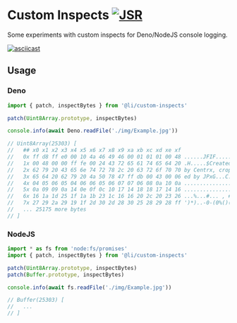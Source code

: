 # Custom Inspects [![JSR](https://jsr.io/badges/@li/custom-inspects)](https://jsr.io/@li/custom-inspects)

Some experiments with custom inspects for Deno/NodeJS console logging.

<!-- custom thumbnail - see https://github.com/asciinema/asciinema/issues/646 -->
[![asciicast](https://asciinema-svg.deno.dev/https://asciinema.org/a/673372.svg)](https://asciinema.org/a/673372)

## Usage

### Deno

```ts
import { patch, inspectBytes } from '@li/custom-inspects'

patch(Uint8Array.prototype, inspectBytes)

console.info(await Deno.readFile('./img/Example.jpg'))

// Uint8Array(25303) [
//   ## x0 x1 x2 x3 x4 x5 x6 x7 x8 x9 xa xb xc xd xe xf
//   0x ff d8 ff e0 00 10 4a 46 49 46 00 01 01 01 00 48 ......JFIF.....H
//   1x 00 48 00 00 ff fe 00 24 43 72 65 61 74 65 64 20 .H.....$Created
//   2x 62 79 20 43 65 6e 74 72 78 2c 20 63 72 6f 70 70 by Centrx, cropp
//   3x 65 64 20 62 79 20 4a 50 78 47 ff db 00 43 00 06 ed by JPxG...C..
//   4x 04 05 06 05 04 06 06 05 06 07 07 06 08 0a 10 0a ................
//   5x 0a 09 09 0a 14 0e 0f 0c 10 17 14 18 18 17 14 16 ................
//   6x 16 1a 1d 25 1f 1a 1b 23 1c 16 16 20 2c 20 23 26 ...%...#... , #&
//   7x 27 29 2a 29 19 1f 2d 30 2d 28 30 25 28 29 28 ff ')*)..-0-(0%()(.
//   ... 25175 more bytes
// ]
```

### NodeJS

```ts
import * as fs from 'node:fs/promises'
import { patch, inspectBytes } from '@li/custom-inspects'

patch(Uint8Array.prototype, inspectBytes)
patch(Buffer.prototype, inspectBytes)

console.info(await fs.readFile('./img/Example.jpg'))

// Buffer(25303) [
//   ...
// ]
```
